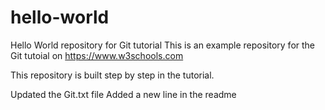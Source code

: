 # hello-world
Hello World repository for Git tutorial
This is an example repository for the Git tutoial on https://www.w3schools.com

This repository is built step by step in the tutorial.

Updated the Git.txt file
Added a new line in the readme
